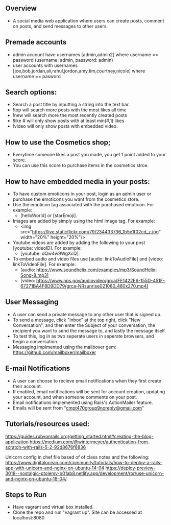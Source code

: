 ## Overview
* A social media web application where users can create posts, comment on posts, and send messages to other users.

## Premade accounts

* admin account have usernames [admin,admin2] where username == password (username: admin, password: admin)
* user accounts with usernames [joe,bob,jordan,ali,rahul,jordon,amy,tim,courtney,nicole] where username == pasword

## Search options:

* Search a post title by inputting a string into the text bar.
* !top will search more posts with the most likes all time
* !new will search more the most recently created posts
* !like # will only show posts with at least min(#,1) likes
* !video will only show posts with embedded video.


## How to use the Cosmetics shop;
* Everytime someone likes a post you made, you get 1 point added to your score.
* You can use this score to purchase items in the cosmetics stroe.


## How to have embedded media in your posts:
* To have custom emoticons in your post, login as an admin user or purchase the emoticons you want from the cosmetics store.
* Use the emoticon tag associated with the purchased emoticon. For example:
    * [helloWorld] or [starEmoji].
* Images are added by simply using the html image tag. For example:
    * \<img src="https://live.staticflickr.com/79/234433736_1b5e1f02cd_z.jpg" width="20%" height="20%"/>
* Youtube videos are added by adding the following to your post [youtube: videoID]. For example:
    * [youtube: dQw4w9WgXcQ].
* To embed audio and video files use [audio: linkToAudioFile] and [video: linkToVideoFile]. For example:
    * [audio: https://www.soundhelix.com/examples/mp3/SoundHelix-Song-8.mp3]
    * [video: https://www.nps.gov/audiovideo/grca/FE1422E6-155D-451F-67271BA4F8D9DD79/grca-NRsunrise021080_480x270.mp4]


## User Messaging
* A user can send a private message to any other user that is signed up.
* To send a message, click "Inbox" at the top right, click "New Conversation", and then enter the Subject of your conversation,
    the recipient you want to send the message to, and lastly the message itself.
* To test this, log in as two seperate users in seperate browsers, and begin a conversation.
* Messaging implmented using the mailboxer gem: https://github.com/mailboxer/mailboxer


## E-mail Notifications    
* A user can choose to recieve email notifications when they first create their account.
* If enabled, email notifications will be sent for account creation, updating your account, and when someone comments on your post.
* Email notifications implemented using Rails's ActionMailer feature.
* Emails will be sent from "cmpt470group9noreply@gmail.com"




## Tutorials/resources used:
https://guides.rubyonrails.org/getting_started.html#creating-the-blog-application
https://medium.com/@wintermeyer/authentication-from-scratch-with-rails-5-2-92d8676f6836

Unicorn config in chef file based of of class notes and the following:
https://www.digitalocean.com/community/tutorials/how-to-deploy-a-rails-app-with-unicorn-and-nginx-on-ubuntu-14-04
https://deploy-preview-3018--nostalgic-ptolemy-b01ab8.netlify.app/development/ror/use-unicorn-and-nginx-on-ubuntu-18-04/


## Steps to Run
* Have vagrant and virtual box installed.
* Clone the repo and run "vagrant up". Site can be accessed at localhost:8080




